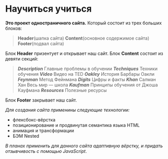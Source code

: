 # Научиться учиться
__Это проект одностраничного сайта.__ 
Который состоит из трех больших блоков:
>__Header__(шапка сайта)
>__Content__(основное содержимое сайта)
>__Footer__(подвал сайта)

Блок __Header__ призентует и открывает наш сайт.
Блок __Content__ состоит из девяти секций:
>___Description___ Главные проблемы в обучении
>___Techniques___ Техники обучения
>___Video___ Видео нa TED
>___Oakley___ История Барбары Оакли
>___Feynman___ Метод Фейнмана
>___Digits___ Цифры и факты
>___Khan___ Салман Хан Весь мир — школа
>___Kaufman___ Принципы обучения от Джоша Кауфмана
>___Resources___ Полезные ресурсы

Блок __Footer__ закрывает наш сайт.

_Для создания сайта применины следующие технологии:_
* флексбокс-вёрстка
* позиционирование и продвинутая семантика языка HTML
* анимация и трансформации
* БЭМ Nested

_В планах применить для данного сайта адаптивную вёрстку, и придать отзывчивость с помощью JavaScript_.